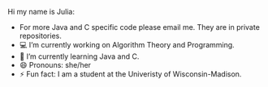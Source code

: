 Hi my name is Julia:
- For more Java and C specific code please email me. They are in private repositories.
- 💻 I’m currently working on Algorithm Theory and Programming. 
- 🌱 I’m currently learning Java and C.
- 😄 Pronouns: she/her
- ⚡ Fun fact: I am a student at the Univeristy of Wisconsin-Madison.

